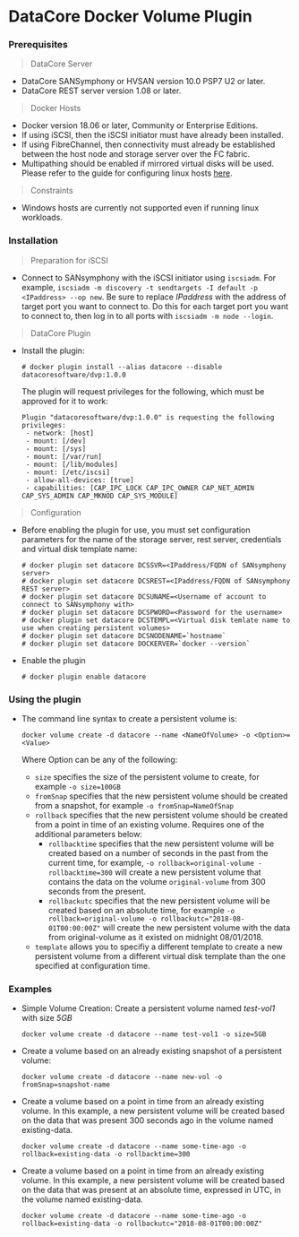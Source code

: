 # DataCore Docker Volume Plugin


### Prerequisites

> DataCore Server
- DataCore SANSymphony or HVSAN version 10.0 PSP7 U2 or later.
- DataCore REST server version 1.08 or later.

> Docker Hosts 

- Docker version 18.06 or later, Community or Enterprise Editions.
- If using iSCSI, then the iSCSI initiator must have already been installed.
- If using FibreChannel, then connectivity must already be established between the host node and storage server over the FC fabric.
- Multipathing should be enabled if mirrored virtual disks will be used. Please refer to the guide for configuring linux hosts [here](http://datacore.custhelp.com/app/answers/detail/a_id/1546/session/L2F2LzEvdGltZS8xNTM3NDczNTY1L2dlbi8xNTM3NDczNTY1L3NpZC9mVUc3NWszSjdDendFZG5ZJTdFemJOQVRQQjZnc0JfaDR6emxQakd3SU1USlYlN0VDWHZiNVlPY1FtM1ZyN2loeGVvUzdFOFFIRlVrY0VVTzlBN2VnNHo1JTdFOE9kcEdKcUlIOHdETFR4dVpQRl9QXyU3RTB5TWtydDlNanFaQSUyMSUyMQ%3D%3D).

> Constraints
- Windows hosts are currently not supported even if running linux workloads.

### Installation
> Preparation for iSCSI
- Connect to SANsymphony with the iSCSI initiator using `iscsiadm`. For example, `iscsiadm -m discovery -t sendtargets -I default -p <IPaddress> --op new`. Be sure to replace *IPaddress* with the address of target port you want to connect to. Do this for each target port you want to connect to, then log in to all ports with `iscsiadm -m node --login`.

> DataCore Plugin
    
- Install the plugin:
    ```
    # docker plugin install --alias datacore --disable datacoresoftware/dvp:1.0.0
    ```
    The plugin will request privileges for the following, which must be approved for it to work:
    ```
    Plugin "datacoresoftware/dvp:1.0.0" is requesting the following privileges:
     - network: [host]
     - mount: [/dev]
     - mount: [/sys]
     - mount: [/var/run]
     - mount: [/lib/modules]
     - mount: [/etc/iscsi]
     - allow-all-devices: [true]
     - capabilities: [CAP_IPC_LOCK CAP_IPC_OWNER CAP_NET_ADMIN CAP_SYS_ADMIN CAP_MKNOD CAP_SYS_MODULE]
    ```

> Configuration
- Before enabling the plugin for use, you must set configuration parameters for the name of the storage server, rest server, credentials and virtual disk template name:
    ```
    # docker plugin set datacore DCSSVR=<IPaddress/FQDN of SANsymphony server>
    # docker plugin set datacore DCSREST=<IPaddress/FQDN of SANsymphony REST server>
    # docker plugin set datacore DCSUNAME=<Username of account to connect to SANsymphony with>
    # docker plugin set datacore DCSPWORD=<Password for the username>
    # docker plugin set datacore DCSTEMPL=<Virtual disk temlate name to use when creating persistent volumes>
    # docker plugin set datacore DCSNODENAME=`hostname`
    # docker plugin set datacore DOCKERVER=`docker --version`
    ```
    
- Enable the plugin
    ```
    # docker plugin enable datacore
    ```

### Using the plugin
- The command line syntax to create a persistent volume is:
    ```
    docker volume create -d datacore --name <NameOfVolume> -o <Option>=<Value>
    ```
    Where Option can be any of the following:
    
    - `size` specifies the size of the persistent volume to create, for example `-o size=100GB`
    - `fromSnap` specifies that the new persistent volume should be created from a snapshot, for example `-o fromSnap=NameOfSnap`
    - `rollback` specifies that the new persistent volume should be created from a point in time of an existing volume. Requires one of the additional parameters below:
        - `rollbacktime` specifies that the new persistent volume will be created based on a number of seconds in the past from the current time, for example, `-o rollback=original-volume -rollbacktime=300` will create a new persistent volume that contains the data on the volume `original-volume` from 300 seconds from the present.
        - `rollbackutc` specifies that the new persistent volume will be created based on an absolute time, for example `-o rollback=original-volume -o rollbackutc="2018-08-01T00:00:00Z"` will create the new persistent volume with the data from original-volume as it existed on midnight 08/01/2018.
    - `template` allows you to specifiy a different template to create a new persistent volume from a different virtual disk template than the one specified at configuration time.

### Examples

- Simple Volume Creation: Create a persistent volume named *test-vol1* with size *5GB*
    ```
    docker volume create -d datacore --name test-vol1 -o size=5GB
    ```
    
- Create a volume based on an already existing snapshot of a persistent volume:
    ```
    docker volume create -d datacore --name new-vol -o fromSnap=snapshot-name
    ```
    
- Create a volume based on a point in time from an already existing volume. In this example, a new persistent volume will be created based on the data that was present 300 seconds ago in the volume named existing-data.
    ```
    docker volume create -d datacore --name some-time-ago -o rollback=existing-data -o rollbacktime=300
    ```
    
- Create a volume based on a point in time from an already existing volume. In this example, a new persistent volume will be created based on the data that was present at an absolute time, expressed in UTC, in the volume named existing-data.
    ```
    docker volume create -d datacore --name some-time-ago -o rollback=existing-data -o rollbackutc="2018-08-01T00:00:00Z"
    ```
